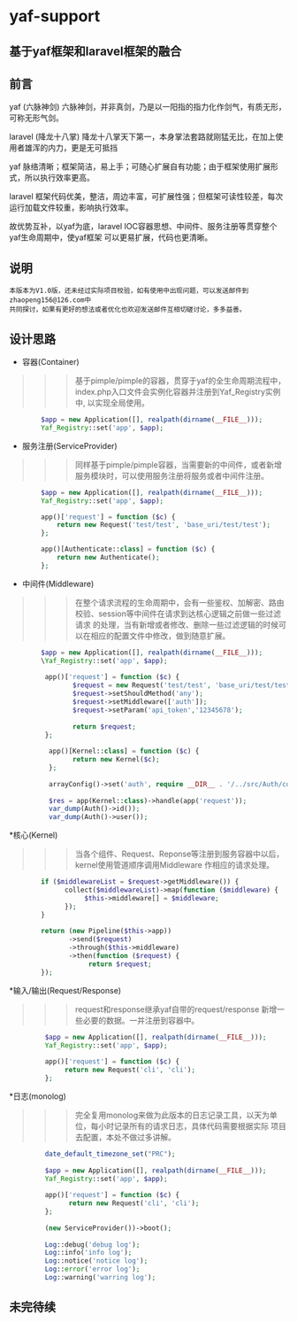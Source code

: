 # yaf-support

基于yaf框架和laravel框架的融合
-------------

前言
---

yaf (六脉神剑)
六脉神剑，并非真剑，乃是以一阳指的指力化作剑气，有质无形，可称无形气剑。

laravel (降龙十八掌)
降龙十八掌天下第一，本身掌法套路就刚猛无比，在加上使用者雄浑的内力，更是无可抵挡

yaf 脉络清晰；框架简洁，易上手；可随心扩展自有功能；由于框架使用扩展形式，所以执行效率更高。

laravel  框架代码优美，整洁，周边丰富，可扩展性强；但框架可读性较差，每次运行加载文件较重，影响执行效率。

故优势互补，以yaf为底，laravel IOC容器思想、中间件、服务注册等贯穿整个yaf生命周期中，使yaf框架
可以更易扩展，代码也更清晰。

说明
----
    本版本为V1.0版，还未经过实际项目校验，如有使用中出现问题，可以发送邮件到zhaopeng156@126.com中
    共同探讨，如果有更好的想法或者优化也欢迎发送邮件互相切磋讨论，多多益善。

设计思路
------

* 容器(Container)
>>>基于pimple/pimple的容器，贯穿于yaf的全生命周期流程中，index.php入口文件会实例化容器并注册到Yaf_Registry实例中,
以实现全局使用。
``````PHP
        $app = new Application([], realpath(dirname(__FILE__)));
        Yaf_Registry::set('app', $app);
``````
* 服务注册(ServiceProvider)
>>>同样基于pimple/pimple容器，当需要新的中间件，或者新增服务模块时，可以使用服务注册将服务或者中间件注册。
``````PHP
        $app = new Application([], realpath(dirname(__FILE__)));
        Yaf_Registry::set('app', $app);

        app()['request'] = function ($c) {
            return new Request('test/test', 'base_uri/test/test');
        };

        app()[Authenticate::class] = function ($c) {
            return new Authenticate();
        };
``````

* 中间件(Middleware)
>>>在整个请求流程的生命周期中，会有一些鉴权、加解密、路由校验、session等中间件在请求到达核心逻辑之前做一些过滤请求
的处理，当有新增或者修改、删除一些过滤逻辑的时候可以在相应的配置文件中修改，做到随意扩展。
``````PHP
        $app = new Application([], realpath(dirname(__FILE__)));
        \Yaf_Registry::set('app', $app);
        
         app()['request'] = function ($c) {
                $request = new Request('test/test', 'base_uri/test/test');
                $request->setShouldMethod('any');
                $request->setMiddleware(['auth']);
                $request->setParam('api_token','12345678');
        
                return $request;
         };
        
          app()[Kernel::class] = function ($c) {
                return new Kernel($c);
          };
        
          arrayConfig()->set('auth', require __DIR__ . '/../src/Auth/config/auth.php');
        
          $res = app(Kernel::class)->handle(app('request'));
          var_dump(Auth()->id());
          var_dump(Auth()->user());
``````

*核心(Kernel)
>>>当各个组件、Request、Reponse等注册到服务容器中以后，kernel使用管道顺序调用Middleware 作相应的请求处理。
``````PHP
        if ($middlewareList = $request->getMiddleware()) {
              collect($middlewareList)->map(function ($middleware) {
                   $this->middleware[] = $middleware;
              });
        }
        
        return (new Pipeline($this->app))
               ->send($request)
               ->through($this->middleware)
               ->then(function ($request) {
                    return $request;
        });
``````

*输入/输出(Request/Response)
>>>request和response继承yaf自带的request/response 新增一些必要的数据。一并注册到容器中。
``````PHP
         $app = new Application([], realpath(dirname(__FILE__)));
         Yaf_Registry::set('app', $app);
        
         app()['request'] = function ($c) {
              return new Request('cli', 'cli');
         };
``````

*日志(monolog)
>>>完全复用monolog来做为此版本的日志记录工具，以天为单位，每小时记录所有的请求日志，具体代码需要根据实际
项目去配置，本处不做过多讲解。
``````PHP
         date_default_timezone_set("PRC");
         
         $app = new Application([], realpath(dirname(__FILE__)));
         Yaf_Registry::set('app', $app);
         
         app()['request'] = function ($c) {
               return new Request('cli', 'cli');
         };
         
         (new ServiceProvider())->boot();
         
         Log::debug('debug log');
         Log::info('info log');
         Log::notice('notice log');
         Log::error('error log');
         Log::warning('warring log');
``````

未完待续
----